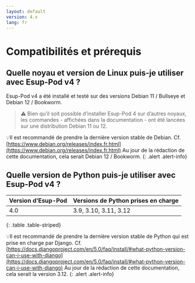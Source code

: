 ```yaml
---
layout: default
version: 4.x
lang: fr
---
```


# Compatibilités et prérequis

## Quelle noyau et version de Linux puis-je utiliser avec Esup-Pod v4 ?

Esup-Pod v4 a été installé et testé sur des versions Debian 11 / Bullseye et Debian 12 / Bookworm.

> ⚠️ Bien qu’il soit possible d’installer Esup-Pod 4 sur d’autres noyaux, les commandes - affichées dans la documentation - ont été lancées sur une distribution Debian 11 ou 12.

💡Il est recommandé de prendre la dernière version stable de Debian.
Cf. [https://www.debian.org/releases/index.fr.html](https://www.debian.org/releases/index.fr.html)
Au jour de la rédaction de cette documentation, cela serait Debian 12 / Bookworm.
{: .alert .alert-info}

## Quelle version de Python puis-je utiliser avec Esup-Pod v4 ?

| Version d’Esup-Pod | Versions de Python prises en charge |
|--------------------|-------------------------------------|
| 4.0                | 3.9, 3.10, 3.11, 3.12               |
{: .table .table-striped}

💡Il est recommandé de prendre la dernière version stable de Python qui est prise en charge par Django.
Cf. [https://docs.djangoproject.com/en/5.0/faq/install/#what-python-version-can-i-use-with-django](https://docs.djangoproject.com/en/5.0/faq/install/#what-python-version-can-i-use-with-django)
Au jour de la rédaction de cette documentation, cela serait la version 3.12.
{: .alert .alert-info}
